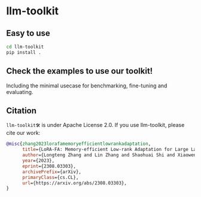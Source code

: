 # llm-toolkit

## Easy to use

```bash
cd llm-toolkit
pip install .
```

## Check the examples to use our toolkit!

Including the minimal usecase for benchmarking, fine-tuning and evaluating.

## Citation

`llm-toolkit🛠️` is under Apache License 2.0. If you use llm-toolkit, please cite our work:

```bibtex
@misc{zhang2023lorafamemoryefficientlowrankadaptation,
      title={LoRA-FA: Memory-efficient Low-rank Adaptation for Large Language Models Fine-tuning},
      author={Longteng Zhang and Lin Zhang and Shaohuai Shi and Xiaowen Chu and Bo Li},
      year={2023},
      eprint={2308.03303},
      archivePrefix={arXiv},
      primaryClass={cs.CL},
      url={https://arxiv.org/abs/2308.03303},
}
```
